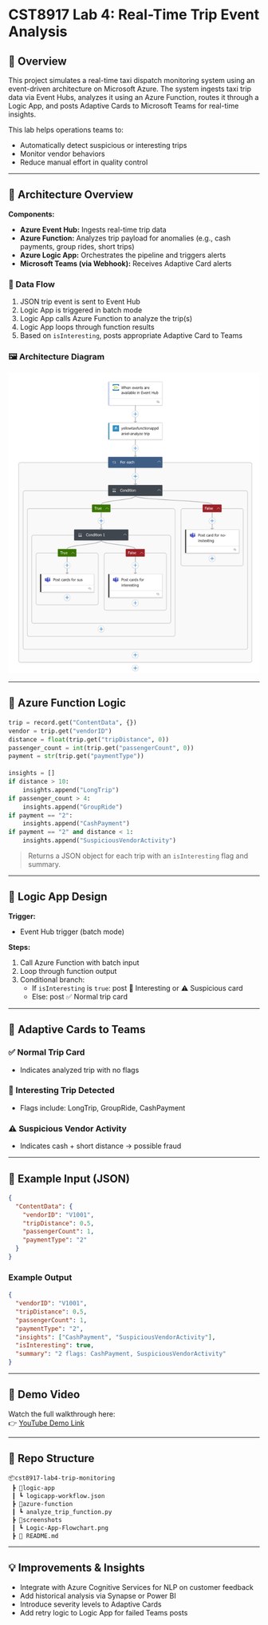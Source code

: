 # CST8917 Lab 4: Real-Time Trip Event Analysis

## 🚕 Overview

This project simulates a real-time taxi dispatch monitoring system using an event-driven architecture on Microsoft Azure. The system ingests taxi trip data via Event Hubs, analyzes it using an Azure Function, routes it through a Logic App, and posts Adaptive Cards to Microsoft Teams for real-time insights.

This lab helps operations teams to:

- Automatically detect suspicious or interesting trips
- Monitor vendor behaviors
- Reduce manual effort in quality control

---

## 📡 Architecture Overview

**Components:**

- **Azure Event Hub:** Ingests real-time trip data
- **Azure Function:** Analyzes trip payload for anomalies (e.g., cash payments, group rides, short trips)
- **Azure Logic App:** Orchestrates the pipeline and triggers alerts
- **Microsoft Teams (via Webhook):** Receives Adaptive Card alerts

### 🔁 Data Flow

1. JSON trip event is sent to Event Hub
2. Logic App is triggered in batch mode
3. Logic App calls Azure Function to analyze the trip(s)
4. Logic App loops through function results
5. Based on `isInteresting`, posts appropriate Adaptive Card to Teams

### 🖼️ Architecture Diagram

![Architecture Diagram](screenshots/Logic-App-Flowchart.png)

---

## 🧠 Azure Function Logic

```python
trip = record.get("ContentData", {})
vendor = trip.get("vendorID")
distance = float(trip.get("tripDistance", 0))
passenger_count = int(trip.get("passengerCount", 0))
payment = str(trip.get("paymentType"))

insights = []
if distance > 10:
    insights.append("LongTrip")
if passenger_count > 4:
    insights.append("GroupRide")
if payment == "2":
    insights.append("CashPayment")
if payment == "2" and distance < 1:
    insights.append("SuspiciousVendorActivity")
```

> Returns a JSON object for each trip with an `isInteresting` flag and summary.

---

## 🔄 Logic App Design

**Trigger:**
- Event Hub trigger (batch mode)

**Steps:**
1. Call Azure Function with batch input
2. Loop through function output
3. Conditional branch:
   - If `isInteresting` is `true`: post 🚨 Interesting or ⚠️ Suspicious card
   - Else: post ✅ Normal trip card

---

## 💬 Adaptive Cards to Teams

### ✅ Normal Trip Card
- Indicates analyzed trip with no flags

### 🚨 Interesting Trip Detected
- Flags include: LongTrip, GroupRide, CashPayment

### ⚠️ Suspicious Vendor Activity
- Indicates cash + short distance → possible fraud

---

## 🧪 Example Input (JSON)

```json
{
  "ContentData": {
    "vendorID": "V1001",
    "tripDistance": 0.5,
    "passengerCount": 1,
    "paymentType": "2"
  }
}
```

### Example Output

```json
{
  "vendorID": "V1001",
  "tripDistance": 0.5,
  "passengerCount": 1,
  "paymentType": "2",
  "insights": ["CashPayment", "SuspiciousVendorActivity"],
  "isInteresting": true,
  "summary": "2 flags: CashPayment, SuspiciousVendorActivity"
}
```
---

## 🎥 Demo Video

Watch the full walkthrough here:  
👉 [YouTube Demo Link](https://youtu.be/DlauvDAElh4)

---

## 📁 Repo Structure

```
📦cst8917-lab4-trip-monitoring
 ┣ 📂logic-app
 ┃ ┗ logicapp-workflow.json
 ┣ 📂azure-function
 ┃ ┗ analyze_trip_function.py
 ┣ 📂screenshots
 ┃ ┗ Logic-App-Flowchart.png
 ┣ 📄 README.md
```

---

## 💡 Improvements & Insights

- Integrate with Azure Cognitive Services for NLP on customer feedback
- Add historical analysis via Synapse or Power BI
- Introduce severity levels to Adaptive Cards
- Add retry logic to Logic App for failed Teams posts


